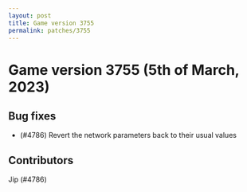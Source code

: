 ```yaml
---
layout: post
title: Game version 3755
permalink: patches/3755
---
```


# Game version 3755 (5th of March, 2023)

## Bug fixes

- (#4786) Revert the network parameters back to their usual values

## Contributors

Jip (#4786)
